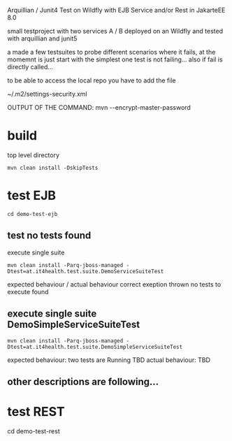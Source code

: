 Arquillian / Junit4 Test on Wildfly with EJB Service and/or Rest in JakarteEE 8.0

small testproject with two services A / B deployed on an Wildfly and tested with arquillian and junit5

a made a few testsuites to probe different scenarios where it fails, at the momemnt is just start with the simplest one
test is not failing... also if fail is directly called...


to be able to access the local repo you have to add the file

~/.m2/settings-security.xml

<settingsSecurity>
    <master>OUTPUT OF THE COMMAND: mvn --encrypt-master-password</master>
</settingsSecurity>


# build

top level directory

````
mvn clean install -DskipTests
````

# test EJB

````
cd demo-test-ejb
````

## test no tests found
execute single suite
````
mvn clean install -Parq-jboss-managed -Dtest=at.it4health.test.suite.DemoServiceSuiteTest
````
expected behaviour / actual behaviour
correct exeption thrown no tests to execute found

## execute single suite DemoSimpleServiceSuiteTest

````
mvn clean install -Parq-jboss-managed -Dtest=at.it4health.test.suite.DemoSimpleServiceSuiteTest
````
expected behaviour:
two tests are Running
TBD
actual behaviour:
TBD


## other descriptions are following...



# test REST

cd demo-test-rest

